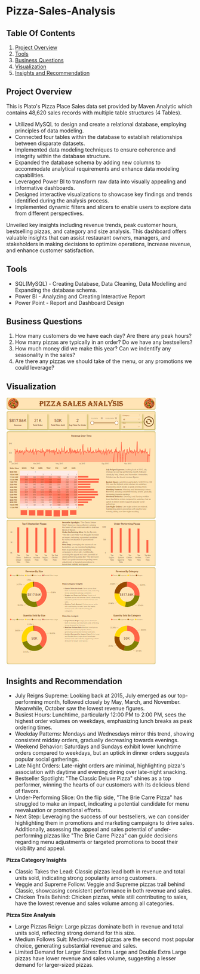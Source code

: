 # Pizza-Sales-Analysis

## Table Of Contents

1. [Project Overview](#project-overview)
2. [Tools](#tools)
3. [Business Questions](#business-questions)
4. [Visualization](#visualization)
5. [Insights and Recommendation](#insights-and-recommendation)


## Project Overview
This is Plato's Pizza Place Sales data set provided by Maven Analytic which contains 48,620 sales records with multiple table structures (4 Tables). 
* Utilized MySQL to design and create a relational database, employing principles of data modeling.
* Connected four tables within the database to establish relationships between disparate datasets.
* Implemented data modeling techniques to ensure coherence and integrity within the database structure.
* Expanded the database schema by adding new columns to accommodate analytical requirements and enhance data modeling capabilities.
* Leveraged Power BI to transform raw data into visually appealing and informative dashboards.
* Designed interactive visualizations to showcase key findings and trends identified during the analysis process.
* Implemented dynamic filters and slicers to enable users to explore data from different perspectives.

Unveiled key insights including revenue trends, peak customer hours, bestselling pizzas, and category and size analysis. This dashboard offers valuable insights that can assist restaurant owners, managers, and stakeholders in making decisions to optimize operations, increase revenue, and enhance customer satisfaction.

## Tools
* SQL(MySQL) - Creating Database, Data Cleaning, Data Modelling and Expanding the database schema.
* Power BI - Analyzing and Creating Interactive Report
* Power Point - Report and Dashboard Design

## Business Questions
1. How many customers do we have each day? Are there any peak hours? 
2. How many pizzas are typically in an order? Do we have any bestsellers?
3. How much money did we make this year? Can we indentify any seasonality in the sales?
4. Are there any pizzas we should take of the menu, or any promotions we could leverage? 

## Visualization
![Plato's Pizza Sales Analysis Report](https://github.com/Zay-Yar-Htay/Pizza-Sales-Analysis/blob/main/Plato's%20Pizza%20Sales%20Analysis.png)

## Insights and Recommendation
* July Reigns Supreme: Looking back at 2015, July emerged as our top-performing month, followed closely by May, March, and November. Meanwhile, October saw the lowest revenue figures.
* Busiest Hours: Lunchtime, particularly 12:00 PM to 2:00 PM, sees the highest order volumes on weekdays, emphasizing lunch breaks as peak ordering times.
* Weekday Patterns: Mondays and Wednesdays mirror this trend, showing consistent midday orders, gradually decreasing towards evenings.
* Weekend Behavior: Saturdays and Sundays exhibit lower lunchtime orders compared to weekdays, but an uptick in dinner orders suggests popular social gatherings.
* Late Night Orders: Late-night orders are minimal, highlighting pizza's association with daytime and evening dining over late-night snacking.
* Bestseller Spotlight: "The Classic Deluxe Pizza" shines as a top performer, winning the hearts of our customers with its delicious blend of flavors.
* Under-Performing Slice: On the flip side, "The Brie Carre Pizza" has struggled to make an impact, indicating a potential candidate for menu reevaluation or promotional efforts.
* Next Step: Leveraging the success of our bestsellers, we can consider highlighting them in promotions and marketing campaigns to drive sales. Additionally, assessing the appeal and sales potential of under-performing pizzas like "The Brie Carre Pizza" can guide decisions regarding menu adjustments or targeted promotions to boost their visibility and appeal.

**Pizza Category Insights**
* Classic Takes the Lead: Classic pizzas lead both in revenue and total units sold, indicating strong popularity among customers.
* Veggie and Supreme Follow: Veggie and Supreme pizzas trail behind Classic, showcasing consistent performance in both revenue and sales.
* Chicken Trails Behind: Chicken pizzas, while still contributing to sales, have the lowest revenue and sales volume among all categories.

**Pizza Size Analysis**
* Large Pizzas Reign: Large pizzas dominate both in revenue and total units sold, reflecting strong demand for this size.
* Medium Follows Suit: Medium-sized pizzas are the second most popular choice, generating substantial revenue and sales.
* Limited Demand for Larger Sizes: Extra Large and Double Extra Large pizzas have lower revenue and sales volume, suggesting a lesser demand for larger-sized pizzas.
